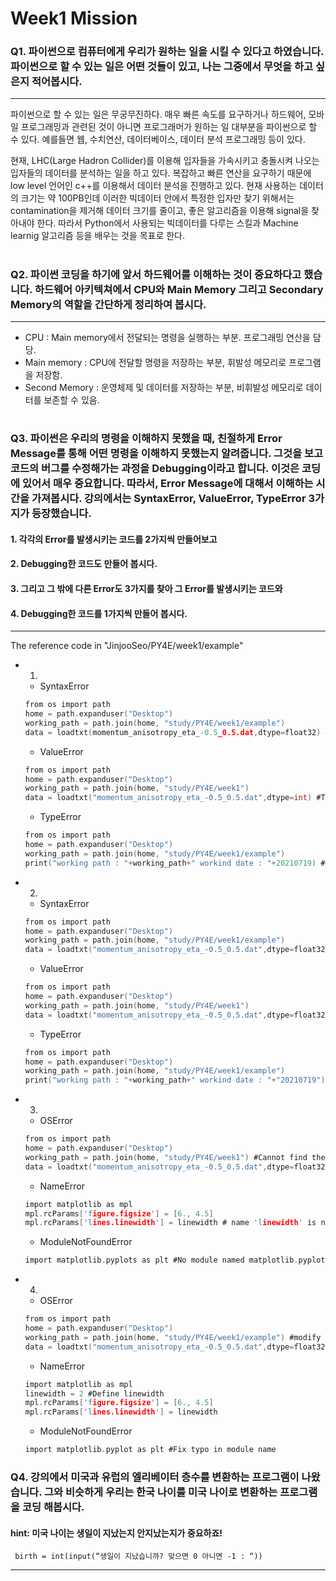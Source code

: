 # Week1 Mission

### Q1. 파이썬으로 컴퓨터에게 우리가 원하는 일을 시킬 수 있다고 하였습니다. 파이썬으로 할 수 있는 일은 어떤 것들이 있고, 나는 그중에서 무엇을 하고 싶은지 적어봅시다.
------------
파이썬으로 할 수 있는 일은 무궁무진하다. 매우 빠른 속도를 요구하거나 하드웨어, 모바일 프로그래밍과 관련된 것이 아니면 프로그래머가 원하는 일 대부분을 파이썬으로 할 수 있다. 예를들면 웹, 수치연산, 데이터베이스, 데이터 분석 프로그래밍 등이 있다.

현재, LHC(Large Hadron Collider)를 이용해 입자들을 가속시키고 충돌시켜 나오는 입자들의 데이터를 분석하는 일을 하고 있다. 복잡하고 빠른 연산을 요구하기 때문에 low level 언어인 c++를 이용해서 데이터 분석을 진행하고 있다. 현재 사용하는 데이터의 크기는 약 100PB인데 이러한 빅데이터 안에서 특정한 입자만 찾기 위해서는 contamination을 제거해 데이터 크기를 줄이고, 좋은 알고리즘을 이용해 signal을 찾아내야 한다. 따라서 Python에서 사용되는 빅데이터를 다루는 스킬과 Machine learnig 알고리즘 등을 배우는 것을 목표로 한다.

#



### Q2. 파이썬 코딩을 하기에 앞서 하드웨어를 이해하는 것이 중요하다고 했습니다. 하드웨어 아키텍쳐에서 CPU와 Main Memory 그리고 Secondary Memory의 역할을 간단하게 정리하여 봅시다.
------------
+ CPU : Main memory에서 전달되는 명령을 실행하는 부분. 프로그래밍 연산을 담당.
+ Main memory : CPU에 전달할 명령을 저장하는 부분, 휘발성 메모리로 프로그램을 저장함.
+ Second Memory : 운영체제 및 데이터를 저장하는 부분, 비휘발성 메모리로 데이터를 보존할 수 있음.

#



### Q3. 파이썬은 우리의 명령을 이해하지 못했을 때, 친절하게 Error Message를 통해 어떤 명령을 이해하지 못했는지 알려줍니다. 그것을 보고 코드의 버그를 수정해가는 과정을 Debugging이라고 합니다. 이것은 코딩에 있어서 매우 중요합니다. 따라서, Error Message에 대해서 이해하는 시간을 가져봅시다. 강의에서는 SyntaxError, ValueError, TypeError 3가지가 등장했습니다.
#### 1. 각각의 Error를 발생시키는 코드를 2가지씩 만들어보고
#### 2. Debugging한 코드도 만들어 봅시다.
#### 3. 그리고 그 밖에 다른 Error도 3가지를 찾아 그 Error를 발생시키는 코드와
#### 4. Debugging한 코드를 1가지씩 만들어 봅시다.
------------
The reference code in "JinjooSeo/PY4E/week1/example"
+ 1. 
    + SyntaxError
     ```C
     from os import path
     home = path.expanduser("Desktop")
     working_path = path.join(home, "study/PY4E/week1/example")
     data = loadtxt(momentum_anisotropy_eta_-0.5_0.5.dat,dtype=float32) #Invalid syntax
     ```

    + ValueError
     ```C
     from os import path
     home = path.expanduser("Desktop")
     working_path = path.join(home, "study/PY4E/week1") 
     data = loadtxt("momentum_anisotropy_eta_-0.5_0.5.dat",dtype=int) #The data type of file format and read format is not matched
     ```
    
    + TypeError
     ```C
     from os import path
     home = path.expanduser("Desktop")
     working_path = path.join(home, "study/PY4E/week1/example")
     print("working path : "+working_path+" workind date : "+20210719) #can only concatenate str (not "int") to str
     ```

+ 2.
    + SyntaxError
     ```C
     from os import path
     home = path.expanduser("Desktop")
     working_path = path.join(home, "study/PY4E/week1/example")
     data = loadtxt("momentum_anisotropy_eta_-0.5_0.5.dat",dtype=float32) #Add "" to inform the data name
     ```

    + ValueError
     ```C
     from os import path
     home = path.expanduser("Desktop")
     working_path = path.join(home, "study/PY4E/week1") 
     data = loadtxt("momentum_anisotropy_eta_-0.5_0.5.dat",dtype=float32) #Match the data type
     ```
    
    + TypeError
     ```C
     from os import path
     home = path.expanduser("Desktop")
     working_path = path.join(home, "study/PY4E/week1/example")
     print("working path : "+working_path+" workind date : "+"20210719") #change the type to string from int
     ```

+ 3. 
    + OSError
     ```C
     from os import path
     home = path.expanduser("Desktop")
     working_path = path.join(home, "study/PY4E/week1") #Cannot find the data since the path is uncorrect
     data = loadtxt("momentum_anisotropy_eta_-0.5_0.5.dat",dtype=float32)
     ```

    + NameError
     ```C
     import matplotlib as mpl
     mpl.rcParams['figure.figsize'] = [6., 4.5]
     mpl.rcParams['lines.linewidth'] = linewidth # name 'linewidth' is not defined
    ```
    
    + ModuleNotFoundError
     ```C
     import matplotlib.pyplots as plt #No module named matplotlib.pyplots
     ```

+ 4. 
    + OSError
     ``` C
     from os import path
     home = path.expanduser("Desktop")
     working_path = path.join(home, "study/PY4E/week1/example") #modify the path
     data = loadtxt("momentum_anisotropy_eta_-0.5_0.5.dat",dtype=float32)
     ```

    + NameError
     ``` C
     import matplotlib as mpl
     linewidth = 2 #Define linewidth
     mpl.rcParams['figure.figsize'] = [6., 4.5]
     mpl.rcParams['lines.linewidth'] = linewidth 
    ```
    
    + ModuleNotFoundError
     ```C
     import matplotlib.pyplot as plt #Fix typo in module name
     ```


    



### Q4. 강의에서 미국과 유럽의 엘리베이터 층수를 변환하는 프로그램이 나왔습니다. 그와 비슷하게 우리는 한국 나이를 미국 나이로 변환하는 프로그램을 코딩 해봅시다.
#### hint: 미국 나이는 생일이 지났는지 안지났는지가 중요하죠!

     birth = int(input(“생일이 지났습니까? 맞으면 0 아니면 -1 : “))
------------
    